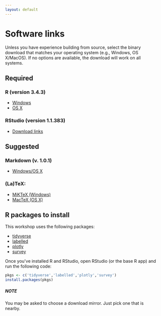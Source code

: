 ```yaml
---
layout: default
---
```


# Software links

Unless you have experience building from source, select the binary
download that matches your operating system (e.g., Windows, OS
X/MacOS). If no options are available, the download will work on all
systems.

## Required
### R (version 3.4.3)  
- [Windows](https://cran.r-project.org/bin/windows/base/)  
- [OS X](https://cran.r-project.org/bin/macosx/)  

### RStudio (version 1.1.383)
- [Download links](https://www.rstudio.com/products/rstudio/download/#download)  

## Suggested

### Markdown (v. 1.0.1)  
- [Windows/OS X](https://daringfireball.net/projects/markdown/)  

### (La)TeX: 
- [MiKTeX (Windows)](https://miktex.org/download)  
- [MacTeX (OS X)](http://tug.org/mactex/)  

## R packages to install

This workshop uses the following packages:

- [tidyverse](https://CRAN.R-project.org/package=tidyverse)
- [labelled](https://CRAN.R-project.org/package=labelled)
- [plotly](https://CRAN.R-project.org/package=plotly)
- [survey](https://CRAN.R-project.org/package=survey)

Once you've installed R and RStudio, open RStudio (or the base R app)
and run the following code:

```r
pkgs <- c('tidyverse','labelled','plotly','survey')
install.packages(pkgs)
```

##### NOTE 
You may be asked to choose a download mirror. Just pick one that
is nearby.
